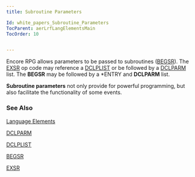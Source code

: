 ```yaml
---
title: Subroutine Parameters

Id: white_papers_Subroutine_Parameters
TocParent: aerLrfLangElementsMain
TocOrder: 10


---
```


Encore RPG allows parameters to be passed to subroutines ([BEGSR](BEGSR.html)). The [EXSR](EXSR.html) op code may reference a [DCLPLIST](DCLPLIST.html) or be followed by a [DCLPARM](DCLPARM.html) list. The **BEGSR** may be followed by a *ENTRY and **DCLPARM** list. 

**Subroutine parameters** not only provide for powerful programming, but also facilitate the functionality of some events. 

### See Also
[Language Elements](ecrLrfLangElementsMain.html)

[DCLPARM](DCLPARM.html)

[DCLPLIST](DCLPLIST.html)

[BEGSR](BEGSR.html)

[EXSR](EXSR.html) 
